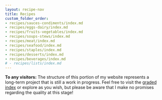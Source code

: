 ```yaml
---
layout: recipe-nav
title: Recipes
custom_folder_order:
- recipes/sauces-condiments/index.md
- recipes/eggs-dairy/index.md
- recipes/fruits-vegetables/index.md
- recipes/soups-stews/index.md
- recipes/meat/index.md
- recipes/seafood/index.md
- recipes/staples/index.md
- recipes/desserts/index.md
- recipes/beverages/index.md
# - recipes/lists/index.md
---
```

**To any visitors:** The structure of this portion of my website represents a long-term project that is still a work in progress. Feel free to visit the [graded index](/recipes/graded) or explore as you wish, but please be aware that I make no promises regarding the quality at this stage!
